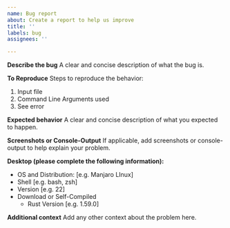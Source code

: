 ```yaml
---
name: Bug report
about: Create a report to help us improve
title: ''
labels: bug
assignees: ''

---
```


**Describe the bug**
A clear and concise description of what the bug is.

**To Reproduce**
Steps to reproduce the behavior:
1. Input file
2. Command Line Arguments used
3. See error

**Expected behavior**
A clear and concise description of what you expected to happen.

**Screenshots or Console-Output**
If applicable, add screenshots or console-output to help explain your problem.

**Desktop (please complete the following information):**
 - OS and Distribution: [e.g. Manjaro LInux]
 - Shell [e.g. bash, zsh]
 - Version [e.g. 22]
 - Download or Self-Compiled
   - Rust Version [e.g. 1.59.0]

**Additional context**
Add any other context about the problem here.
